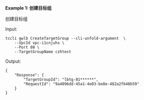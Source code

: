 **Example 1: 创建目标组**

创建目标组

Input: 

```
tccli gwlb CreateTargetGroup --cli-unfold-argument  \
    --VpcId vpc-i1cnjuhx \
    --Port 80 \
    --TargetGroupName czhtest
```

Output: 
```
{
    "Response": {
        "TargetGroupId": "lbtg-81******",
        "RequestId": "9a4096dd-45a1-4e03-be8e-482a2fb48b59"
    }
}
```

